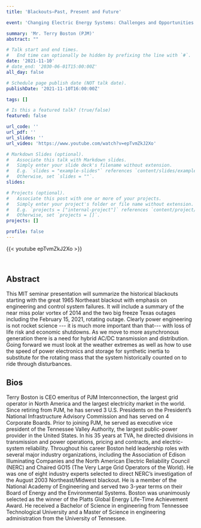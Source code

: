 ```yaml
---
title: 'Blackouts—Past, Present and Future'

event: 'Changing Electric Energy Systems: Challenges and Opportunities'

summary: 'Mr. Terry Boston (PJM)'
abstract: ""

# Talk start and end times.
#   End time can optionally be hidden by prefixing the line with `#`.
date: '2021-11-10'
# date_end: '2030-06-01T15:00:00Z'
all_day: false

# Schedule page publish date (NOT talk date).
publishDate: '2021-11-10T16:00:00Z'

tags: []

# Is this a featured talk? (true/false)
featured: false

url_code: ''
url_pdf: ''
url_slides: ''
url_video: 'https://www.youtube.com/watch?v=epTvmZkJ2Xo'

# Markdown Slides (optional).
#   Associate this talk with Markdown slides.
#   Simply enter your slide deck's filename without extension.
#   E.g. `slides = "example-slides"` references `content/slides/example-slides.md`.
#   Otherwise, set `slides = ""`.
slides:

# Projects (optional).
#   Associate this post with one or more of your projects.
#   Simply enter your project's folder or file name without extension.
#   E.g. `projects = ["internal-project"]` references `content/project/deep-learning/index.md`.
#   Otherwise, set `projects = []`.
projects: []

profile: false
---
```


{{< youtube epTvmZkJ2Xo >}}

<br>

## Abstract
This MIT seminar presentation will summarize the historical blackouts starting with the great 1965 Northeast blackout with emphasis on engineering and control system failures. It will include a summary of the near miss polar vortex of 2014 and the two big freeze Texas outages including the February 15, 2021, rotating outage.  Clearly power engineering is not rocket science --- it is much more important than that--- with loss of life risk and economic shutdowns. As we move to more asynchronous generation there is a need for hybrid AC/DC transmission and distribution. Going forward we must look at the weather extremes as well as how to use the speed of power electronics and storage for synthetic inertia to substitute for the rotating mass that the system historically counted on to ride through disturbances.

## Bios
Terry Boston is CEO emeritus of PJM Interconnection, the largest grid operator in North America and the largest electricity market in the world. Since retiring from PJM, he has served 3 U.S. Presidents on the President’s National Infrastructure Advisory Commission and has served on 4 Corporate Boards. Prior to joining PJM, he served as executive vice president of the Tennessee Valley Authority, the largest public-power provider in the United States. In his 35 years at TVA, he directed divisions in transmission and power operations, pricing and contracts, and electric-system reliability. Throughout his career Boston held leadership roles with several major industry organizations, including the Association of Edison Illuminating Companies and the North American Electric Reliability Council (NERC) and Chaired GO15 (The Very Large Grid Operators of the World). He was one of eight industry experts selected to direct NERC’s investigation of the August 2003 Northeast/Midwest blackout. He is a member of the National Academy of Engineering and served two 3-year terms on their Board of Energy and the Environmental Systems. Boston was unanimously selected as the winner of the Platts Global Energy Life-Time Achievement Award. He received a Bachelor of Science in engineering from Tennessee Technological University and a Master of Science in engineering administration from the University of Tennessee.